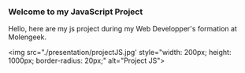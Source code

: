 ### Welcome to my JavaScript Project

Hello, here are my js project during my Web Developper's formation at Molengeek. 



<img src="./presentation/projectJS.jpg' style="width: 200px; height: 1000px; border-radius: 20px;" alt="Project JS">
                                                                                                                   
                                                                                                                   
[logo]: https://github.com/Yemenosaurus/cs22_projectjs_Adnan_Marcyl/presentation/projectJS.jpg "My JS Project"
